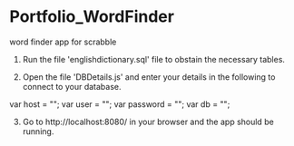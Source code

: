 # Portfolio_WordFinder
word finder app for scrabble

1. Run the file 'englishdictionary.sql' file to obstain the necessary tables. 


2. Open the file 'DBDetails.js' and enter your details in the following to connect to your database.

var host = "";
var user = ""; 
var password = "";
var db = "";


3. Go to http://localhost:8080/ in your browser and the app should be running.
